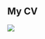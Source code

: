<h2>My CV</h2>
<img src="https://s3.amazonaws.com/static.rogerebert.com/uploads/review/primary_image/reviews/beef-tv-review/homepage_BEEF_S1_E8_00_18_54_07RC.jpg">
